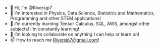 - 👋 Hi, I’m @Riversjp7
- 👀 I’m interested in Physics, Data Science, Statistics and Mathematics, Programming and other STEM applications!
- 🌱 I’m currently learning Tensor Calculus, SQL, AWS, amongst other subjects! I'm constantly learning!
- 💞️ I’m looking to collaborate on anything I can help or learn on!
- 📫 How to reach me Riversjp7@gmail.com!

<!---
Riversjp7/Riversjp7 is a ✨ special ✨ repository because its `README.md` (this file) appears on your GitHub profile.
You can click the Preview link to take a look at your changes.
--->

